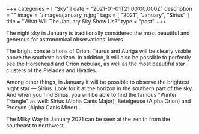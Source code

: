 +++
categories = [ "Sky" ]
date = "2021-01-01T21:00:00.000Z"
description = ""
image = "/images/january_n.jpg"
tags = [ "2021", "January", "Sirius" ]
title = "What Will The January Sky Show Us?"
type = "post"
+++


The night sky in January is traditionally considered the most beautiful and generous for astronomical observations’ lovers.

The bright constellations of Orion, Taurus and Auriga will be clearly visible above the southern horizon. In addition, it will also be possible to perfectly see the Horsehead and Orion nebulae, as well as the most beautiful star clusters of the Pleiades and Hyades.

Among other things, in January it will be possible to observe the brightest night star — Sirius. Look for it at the horizon in the southern part of the sky. And when you find Sirius, you will be able to find the famous "Winter Triangle" as well: Sirius (Alpha Canis Major), Betelgeuse (Alpha Orion) and Procyon (Alpha Canis Minor).

The Milky Way in January 2021 can be seen at the zenith from the southeast to northwest.
